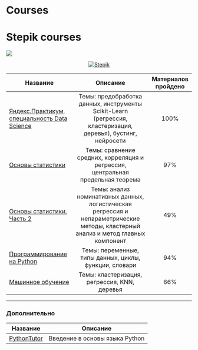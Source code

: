 # Courses

# Stepik courses

![](https://static.tildacdn.com/tild3761-3062-4635-a636-666363643432/stepik-share-ru.png)

<div id="badges" align="center">

[![Stepik](https://img.shields.io/badge/website-Stepik-black)](https://stepik.org/learn) 

</div>

Название   |Описание | Материалов пройдено
-----------|:-------:|:-------------------:
[Яндекс.Практикум, специальность Data Science](https://stepik.org/cert/1592489) | Темы: предобработка данных, инструменты Scikit-Learn (регрессия, кластеризация, деревья), бустинг, нейросети | 100%
[Основы статистики](https://stepik.org/cert/369925)|Темы: сравнение средних, корреляция и регрессия, центральная предельная теорема | 97%
[Основы статистики. Часть 2](https://stepik.org/cert/380476) | Темы: анализ номинативных данных, логистическая регрессия и непараметрические методы, кластерный анализ и метод главных компонент | 49%
[Программирование на Python](https://stepik.org/cert/1214436) | Темы: переменные, типы данных, циклы, функции, словари | 94%
[Машинное обучение](https://stepik.org/cert/1592489) | Темы: кластеризация, регрессия, KNN, деревья | 66%



------------------------------
### Дополнительно
Название   |Описание |
-----------|:-------:|
[PythonTutor](https://pythontutor.ru)| Введение в основы языка Python 

